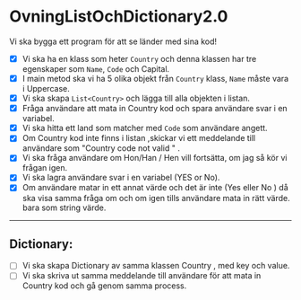 # OvningListOchDictionary2.0

Vi ska bygga ett program för att se länder med sina kod! 

- [x]  Vi ska ha en klass som heter `Country` och denna klassen har tre egenskaper som `Name`, `Code` och Capital.
- [x]  I main metod ska vi ha 5 olika objekt från `Country` klass, `Name` måste vara i Uppercase.
- [x]  Vi ska skapa `List<Country>` och lägga till alla objekten i listan.
- [x]  Fråga användare att mata in Country kod och spara användare svar i en variabel.
- [x]  Vi ska hitta ett land som matcher med `Code` som användare angett.
- [x]  Om Country kod inte  finns i listan ,skickar vi ett meddelande till användare som "Country code not valid " .
- [x]  Vi ska fråga användare om Hon/Han / Hen vill fortsätta, om jag så kör vi frågan igen.
- [x]  Vi ska lagra användare svar i en variabel (YES or No).
- [x]  Om användare matar in ett annat värde och det är inte (Yes eller No ) då ska visa samma fråga om och om igen tills användare mata in rätt värde. bara som string värde.

---

## Dictionary:

- [ ]  Vi ska skapa Dictionary av samma klassen Country , med key och value.
- [ ]  Vi ska skriva ut samma meddelande till användare för att mata in Country kod och gå genom samma process.
